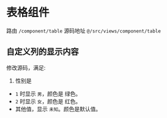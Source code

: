 # 表格组件
路由 `/component/table`
源码地址 `@/src/views/component/table`

## 自定义列的显示内容
修改源码，满足:  

1. 性别是 
  * `1` 时显示 `男`，颜色是 绿色。
  * `2` 时显示 `女`，颜色是 红色。
  * 其他值，显示 `未知`。颜色是默认值。
